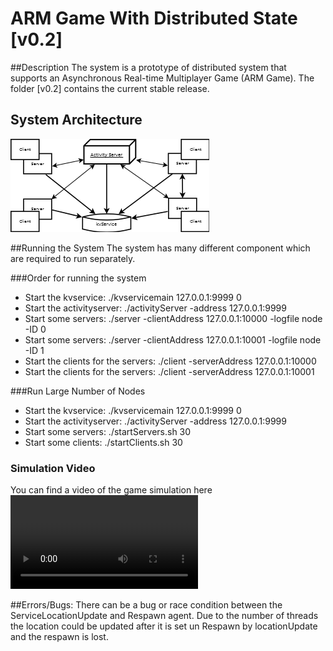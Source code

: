 # ARM Game With Distributed State [v0.2]

##Description
The system is a prototype of distributed system that supports an Asynchronous Real-time Multiplayer Game (ARM Game). 
The folder [v0.2] contains the current stable release.

## System Architecture
![Alt text](https://github.com/Neo-X/DistributedSystems/blob/master/FinalReport/images/client-distributed-server-model-Activity.png "System Architecture")


##Running the System
The system has many different component which are required to run separately.

###Order for running the system

- Start the kvservice: ./kvservicemain 127.0.0.1:9999 0
- Start the activityserver: ./activityServer -address 127.0.0.1:9999
- Start some servers: ./server -clientAddress 127.0.0.1:10000 -logfile node -ID 0
- Start some servers: ./server -clientAddress 127.0.0.1:10001 -logfile node -ID 1
- Start the clients for the servers: ./client -serverAddress 127.0.0.1:10000
- Start the clients for the servers: ./client -serverAddress 127.0.0.1:10001

###Run Large Number of Nodes

- Start the kvservice: ./kvservicemain 127.0.0.1:9999 0
- Start the activityserver: ./activityServer -address 127.0.0.1:9999
- Start some servers: ./startServers.sh 30
- Start some clients: ./startClients.sh 30

### Simulation Video

You can find a video of the game simulation here
![Video of the game simulation](http://www.fracturedplane.com/projects/ArmGame/game-video.mp4 "Simulation Video")

##Errors/Bugs:
There can be a bug or race condition between the ServiceLocationUpdate and Respawn agent. Due to the number of threads the location could be updated after it is set un Respawn by locationUpdate and the respawn is lost.
